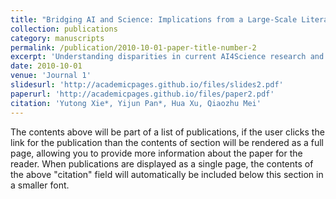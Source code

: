```yaml
---
title: "Bridging AI and Science: Implications from a Large-Scale Literature Analysis of AI4Science"
collection: publications
category: manuscripts
permalink: /publication/2010-10-01-paper-title-number-2
excerpt: 'Understanding disparities in current AI4Science research and bridging the gap using link prediction'
date: 2010-10-01
venue: 'Journal 1'
slidesurl: 'http://academicpages.github.io/files/slides2.pdf'
paperurl: 'http://academicpages.github.io/files/paper2.pdf'
citation: 'Yutong Xie*, Yijun Pan*, Hua Xu, Qiaozhu Mei'
---
```


The contents above will be part of a list of publications, if the user clicks the link for the publication than the contents of section will be rendered as a full page, allowing you to provide more information about the paper for the reader. When publications are displayed as a single page, the contents of the above "citation" field will automatically be included below this section in a smaller font.
